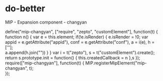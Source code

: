 # do-better
MIP - Expansion component - changyan


define("mip-changyan", ["require", "zepto", "customElement"], function(t) {
	function n() {
		var e = this.element;
		if(!e.isRender) {
			e.isRender = !0;
			var appid = e.getAttribute("appid"),
			conf = e.getAttribute("conf"),
			a = i(e),
			h = ['<script type="text/javascript">',
			'var _hmt = _hmt || []; (function() {var hm = document.createElement("script"); hm.src = "//changyan.sohu.com/upload/changyan.js?appid='
			+ appid + '&conf=' + conf + '";var s = document.getElementsByTagName("script")[0]; s.parentNode.insertBefore(hm, s); })();',
			"</script>"];	
			a.append(h.join(""))
		}
	}
	var i = t("zepto"),
	s = t("customElement").create();
	return s.prototype.init = function() {
		this.createdCallback = n
	},s 
});
require(["mip-changyan"], function(t) {
    MIP.registerMipElement("mip-changyan", t);   
});


